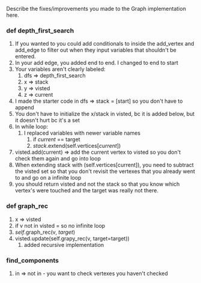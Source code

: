 Describe the fixes/improvements you made to the Graph implementation here.

### def depth_first_search

1. If you wanted to you could add conditionals to inside the add_vertex and add_edge to filter out when they input variables that shouldn't be entered.
2. In your add edge, you added end to end.  I changed to end to start
3. Your variables aren't clearly labeled:
    1. dfs => depth_first_search
    2. x => stack
    3. y => visted
    4. z => current
4. I made the starter code in dfs => stack = [start] so you don't have to append
5. You don't have to initialize the x/stack in visted, bc it is added below, but it doesn't hurt bc it's a set
6. In while loop:
    1. I replaced variables with newer variable names
        1. if *current* == target
        2. *stack*.extend(self.vertices[*current*])
7. visted.add(current) => add the current vertex to visted so you don't check them again and go into loop
8. When extending stack with (self.vertices[current]), you need to subtract the visted set so that you don't revisit the vertexes that you already went to and go on a infinite loop
9. you should return visted and not the stack so that you know which vertex's were touched and the target was really not there.

### def graph_rec

1. x => visted
2. if v not in visted = so no infinite loop
3. *self*.graph_rec(v, *target*)
4. visted.update(self.grapy_rec(v, target=target))
    1. added recursive implementation


### find_components

1. in => not in - you want to check vertexes you haven't checked